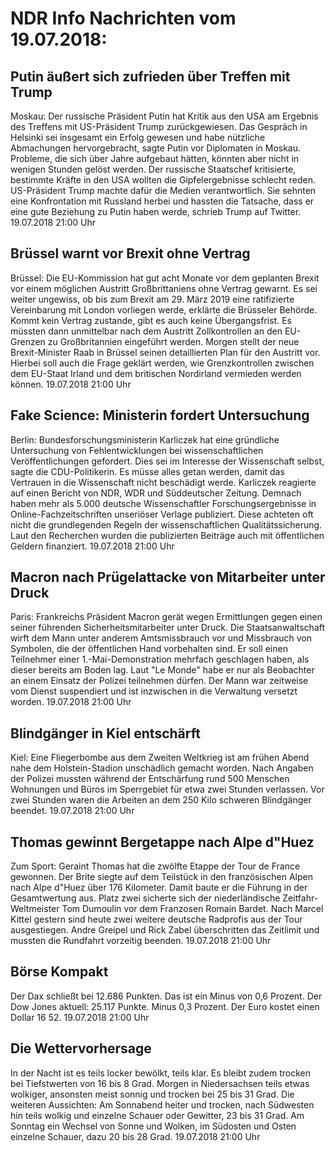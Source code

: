 # NDR Info Nachrichten vom 19.07.2018:


## Putin äußert sich zufrieden über Treffen mit Trump
Moskau: Der russische Präsident Putin hat Kritik aus den USA am Ergebnis des Treffens mit US-Präsident Trump zurückgewiesen. Das Gespräch in Helsinki sei insgesamt ein Erfolg gewesen und habe nützliche Abmachungen hervorgebracht, sagte Putin vor Diplomaten in Moskau. Probleme, die sich über Jahre aufgebaut hätten, könnten aber nicht in wenigen Stunden gelöst werden. Der russische Staatschef kritisierte, bestimmte Kräfte in den USA wollten die Gipfelergebnisse schlecht reden. US-Präsident Trump machte dafür die Medien verantwortlich. Sie sehnten eine Konfrontation mit Russland herbei und hassten die Tatsache, dass er eine gute Beziehung zu Putin haben werde, schrieb Trump auf Twitter. 19.07.2018 21:00 Uhr 

## Brüssel warnt vor Brexit ohne Vertrag
Brüssel: Die EU-Kommission hat gut acht Monate vor dem geplanten Brexit vor einem möglichen Austritt Großbrittaniens ohne Vertrag gewarnt. Es sei weiter ungewiss, ob bis zum Brexit am 29. März 2019 eine ratifizierte Vereinbarung mit London vorliegen werde, erklärte die Brüsseler Behörde. Kommt kein Vertrag zustande, gibt es auch keine Übergangsfrist. Es müssten dann unmittelbar nach dem Austritt Zollkontrollen an den EU-Grenzen zu Großbritannien eingeführt werden. Morgen stellt der neue Brexit-Minister Raab in Brüssel seinen detaillierten Plan für den Austritt vor. Hierbei soll auch die Frage geklärt werden, wie Grenzkontrollen zwischen dem EU-Staat Irland und dem britischen Nordirland vermieden werden können. 19.07.2018 21:00 Uhr 

## Fake Science: Ministerin fordert Untersuchung
Berlin: Bundesforschungsministerin Karliczek hat eine gründliche Untersuchung von Fehlentwicklungen bei wissenschaftlichen Veröffentlichungen gefordert. Dies sei im Interesse der Wissenschaft selbst, sagte die CDU-Politikerin. Es müsse alles getan werden, damit das Vertrauen in die Wissenschaft nicht beschädigt werde. Karliczek reagierte auf einen Bericht von NDR, WDR und Süddeutscher Zeitung. Demnach haben mehr als 5.000 deutsche Wissenschaftler Forschungsergebnisse in Online-Fachzeitschriften unseriöser Verlage publiziert. Diese achteten oft nicht die grundlegenden Regeln der wissenschaftlichen Qualitätssicherung. Laut den Recherchen wurden die publizierten Beiträge auch mit öffentlichen Geldern finanziert. 19.07.2018 21:00 Uhr 

## Macron nach Prügelattacke von Mitarbeiter unter Druck
Paris:					Frankreichs Präsident Macron gerät wegen Ermittlungen gegen einen seiner führenden Sicherheitsmitarbeiter unter Druck. Die Staatsanwaltschaft wirft dem Mann unter anderem Amtsmissbrauch vor und Missbrauch von Symbolen, die der öffentlichen Hand vorbehalten sind. Er soll einen Teilnehmer einer 1.-Mai-Demonstration mehrfach geschlagen haben, als dieser bereits am Boden lag. Laut "Le Monde" habe er nur als Beobachter an einem Einsatz der Polizei teilnehmen dürfen. Der Mann war zeitweise vom Dienst suspendiert und ist inzwischen in die Verwaltung versetzt worden. 19.07.2018 21:00 Uhr 

## Blindgänger in Kiel entschärft
Kiel: Eine Fliegerbombe aus dem Zweiten Weltkrieg ist am frühen Abend nahe dem Holstein-Stadion unschädlich gemacht worden. Nach Angaben der Polizei mussten während der Entschärfung rund 500 Menschen Wohnungen und Büros im Sperrgebiet für etwa zwei Stunden verlassen. Vor zwei Stunden waren die Arbeiten an dem 250 Kilo schweren Blindgänger beendet. 19.07.2018 21:00 Uhr 

## Thomas gewinnt Bergetappe nach Alpe d"Huez
Zum Sport:   Geraint Thomas hat die zwölfte Etappe der Tour de France gewonnen. Der Brite siegte auf dem Teilstück in den französischen Alpen nach Alpe d"Huez über 176 Kilometer. Damit baute er die Führung in der Gesamtwertung aus. Platz zwei sicherte sich der niederländische Zeitfahr-Weltmeister Tom Dumoulin vor dem Franzosen Romain Bardet. Nach Marcel Kittel gestern sind heute zwei weitere deutsche Radprofis aus der Tour ausgestiegen. Andre Greipel und Rick Zabel überschritten das Zeitlimit und mussten die Rundfahrt vorzeitig beenden. 19.07.2018 21:00 Uhr 

## Börse Kompakt
Der Dax schließt bei 12.686 Punkten. Das ist ein Minus von 0,6 Prozent. Der Dow Jones aktuell: 25.117 Punkte. Minus 0,3 Prozent. Der Euro kostet einen Dollar 16 52. 19.07.2018 21:00 Uhr 

## Die Wettervorhersage
In der Nacht ist es teils locker bewölkt, teils klar. Es bleibt zudem trocken bei Tiefstwerten von 16 bis 8 Grad. Morgen in Niedersachsen teils etwas wolkiger, ansonsten meist sonnig und trocken bei 25 bis 31 Grad. Die weiteren Aussichten: Am Sonnabend heiter und trocken, nach Südwesten hin teils wolkig und einzelne Schauer oder Gewitter, 23 bis 31 Grad. Am Sonntag ein Wechsel von Sonne und Wolken, im Südosten und Osten einzelne Schauer, dazu 20 bis 28 Grad. 19.07.2018 21:00 Uhr 
